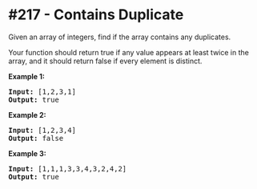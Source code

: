 # \#217 - Contains Duplicate
<p>Given an array of integers, find if the array contains any duplicates.</p>

<p>Your function should return true if any value appears at least twice in the array, and it should return false if every element is distinct.</p>

<p><strong>Example 1:</strong></p>

<pre>
<strong>Input:</strong> [1,2,3,1]
<strong>Output:</strong> true</pre>

<p><strong>Example 2:</strong></p>

<pre>
<strong>Input: </strong>[1,2,3,4]
<strong>Output:</strong> false</pre>

<p><strong>Example 3:</strong></p>

<pre>
<strong>Input: </strong>[1,1,1,3,3,4,3,2,4,2]
<strong>Output:</strong> true</pre>

